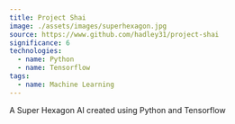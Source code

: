 ```yaml
---
title: Project Shai
image: ./assets/images/superhexagon.jpg
source: https://www.github.com/hadley31/project-shai
significance: 6
technologies:
  - name: Python
  - name: Tensorflow
tags:
  - name: Machine Learning
---
```


A Super Hexagon AI created using Python and Tensorflow